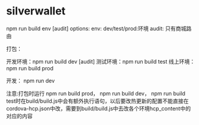# silverwallet
npm run build env [audit]
options:
env: dev/test/prod:环境
audit: 只有商城路由

打包：

开发环境：npm run build dev [audit]
测试环境：npm run build test
线上环境：npm run build prod

开发：
npm run dev


注意:打包时运行
npm run build prod，
npm run build dev，
npm run build test时在build/build.js中会有额外执行语句，以后要改热更新的配置不能直接在cordova-hcp.json中改，需要到build/build.js中去改各个环境hcp_content中的对应的内容

